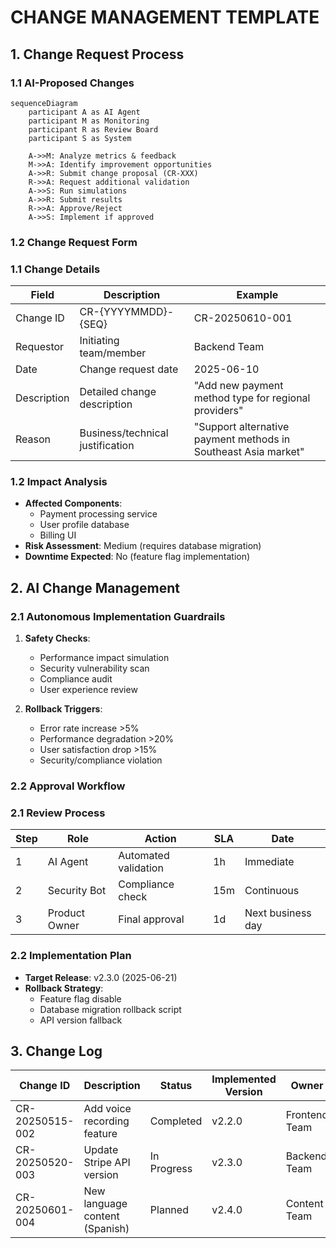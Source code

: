# CHANGE MANAGEMENT TEMPLATE
<!-- Document Version: 1.0 -->
<!-- Last Updated: 2025-06-11 -->

## 1. Change Request Process
### 1.1 AI-Proposed Changes
```mermaid
sequenceDiagram
    participant A as AI Agent
    participant M as Monitoring
    participant R as Review Board
    participant S as System
    
    A->>M: Analyze metrics & feedback
    M->>A: Identify improvement opportunities
    A->>R: Submit change proposal (CR-XXX)
    R->>A: Request additional validation
    A->>S: Run simulations
    A->>R: Submit results
    R->>A: Approve/Reject
    A->>S: Implement if approved
```

### 1.2 Change Request Form
### 1.1 Change Details
| Field | Description | Example |
|-------|-------------|---------|
| Change ID | CR-{YYYYMMDD}-{SEQ} | CR-20250610-001 |
| Requestor | Initiating team/member | Backend Team |
| Date | Change request date | 2025-06-10 |
| Description | Detailed change description | "Add new payment method type for regional providers" |
| Reason | Business/technical justification | "Support alternative payment methods in Southeast Asia market" |

### 1.2 Impact Analysis
- **Affected Components**:
  - Payment processing service
  - User profile database
  - Billing UI
- **Risk Assessment**: Medium (requires database migration)
- **Downtime Expected**: No (feature flag implementation)

## 2. AI Change Management
### 2.1 Autonomous Implementation Guardrails
1. **Safety Checks**:
   - Performance impact simulation
   - Security vulnerability scan
   - Compliance audit
   - User experience review

2. **Rollback Triggers**:
   - Error rate increase >5%
   - Performance degradation >20%
   - User satisfaction drop >15%
   - Security/compliance violation

### 2.2 Approval Workflow
### 2.1 Review Process
| Step | Role | Action | SLA | Date |
|------|------|--------|-----|------|
| 1    | AI Agent | Automated validation | 1h | Immediate |
| 2    | Security Bot | Compliance check | 15m | Continuous |
| 3    | Product Owner | Final approval | 1d | Next business day |

### 2.2 Implementation Plan
- **Target Release**: v2.3.0 (2025-06-21)
- **Rollback Strategy**:
  - Feature flag disable
  - Database migration rollback script
  - API version fallback

## 3. Change Log
| Change ID | Description | Status | Implemented Version | Owner |
|-----------|-------------|--------|---------------------|-------|
| CR-20250515-002 | Add voice recording feature | Completed | v2.2.0 | Frontend Team |
| CR-20250520-003 | Update Stripe API version | In Progress | v2.3.0 | Backend Team |
| CR-20250601-004 | New language content (Spanish) | Planned | v2.4.0 | Content Team |